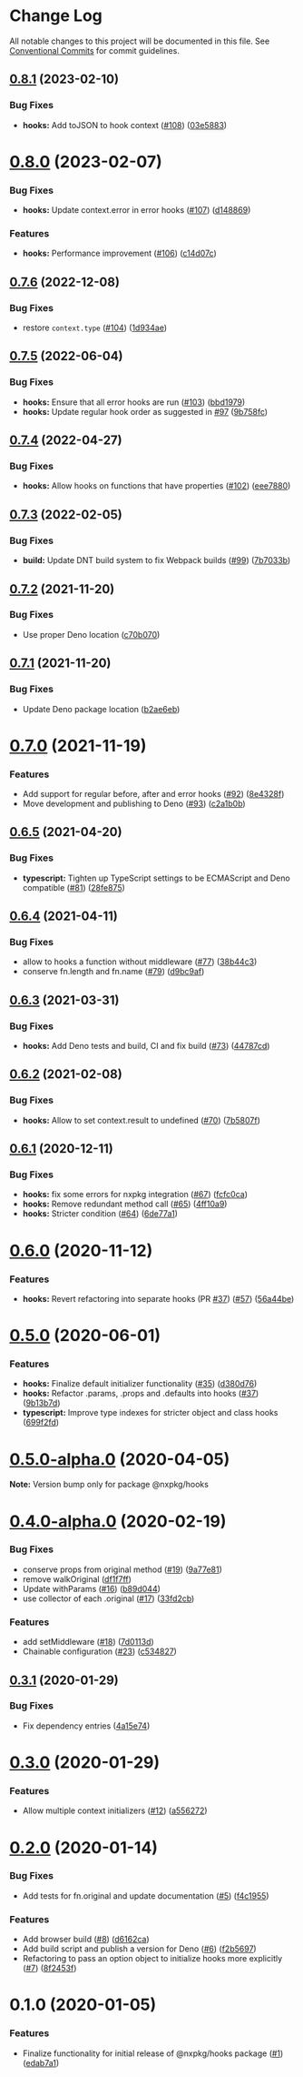 # Change Log

All notable changes to this project will be documented in this file.
See [Conventional Commits](https://conventionalcommits.org) for commit guidelines.

## [0.8.1](https://github.com/nxpkg/hooks/compare/v0.8.0...v0.8.1) (2023-02-10)


### Bug Fixes

* **hooks:** Add toJSON to hook context ([#108](https://github.com/nxpkg/hooks/issues/108)) ([03e5883](https://github.com/nxpkg/hooks/commit/03e588344fb54066b8a3b178ca114d5925432745))





# [0.8.0](https://github.com/nxpkg/hooks/compare/v0.7.6...v0.8.0) (2023-02-07)


### Bug Fixes

* **hooks:** Update context.error in error hooks ([#107](https://github.com/nxpkg/hooks/issues/107)) ([d148869](https://github.com/nxpkg/hooks/commit/d148869c4f41e700e92e0d7e14a19b63690c4521))


### Features

* **hooks:** Performance improvement ([#106](https://github.com/nxpkg/hooks/issues/106)) ([c14d07c](https://github.com/nxpkg/hooks/commit/c14d07c0cb4674056c6aadb14dd6f808399a95a3))





## [0.7.6](https://github.com/nxpkg/hooks/compare/v0.7.5...v0.7.6) (2022-12-08)


### Bug Fixes

* restore `context.type` ([#104](https://github.com/nxpkg/hooks/issues/104)) ([1d934ae](https://github.com/nxpkg/hooks/commit/1d934aee85276b4585268dcaf4e6360d7b1137dc))





## [0.7.5](https://github.com/nxpkg/hooks/compare/v0.7.4...v0.7.5) (2022-06-04)


### Bug Fixes

* **hooks:** Ensure that all error hooks are run ([#103](https://github.com/nxpkg/hooks/issues/103)) ([bbd1979](https://github.com/nxpkg/hooks/commit/bbd1979a1854441def03581bc248b11bb5fb1b2d))
* **hooks:** Update regular hook order as suggested in [#97](https://github.com/nxpkg/hooks/issues/97) ([9b758fc](https://github.com/nxpkg/hooks/commit/9b758fc6e498c3f4f9a85da47974c6c2244d588e))





## [0.7.4](https://github.com/nxpkg/hooks/compare/v0.7.3...v0.7.4) (2022-04-27)


### Bug Fixes

* **hooks:** Allow hooks on functions that have properties ([#102](https://github.com/nxpkg/hooks/issues/102)) ([eee7880](https://github.com/nxpkg/hooks/commit/eee7880918769c7dbcd2b48853fea0148dc23951))





## [0.7.3](https://github.com/nxpkg/hooks/compare/v0.7.2...v0.7.3) (2022-02-05)


### Bug Fixes

* **build:** Update DNT build system to fix Webpack builds ([#99](https://github.com/nxpkg/hooks/issues/99)) ([7b7033b](https://github.com/nxpkg/hooks/commit/7b7033b76c1f678352fff96a4873a88405c6ec76))





## [0.7.2](https://github.com/nxpkg/hooks/compare/v0.7.1...v0.7.2) (2021-11-20)


### Bug Fixes

* Use proper Deno location ([c70b070](https://github.com/nxpkg/hooks/commit/c70b0706d6e2910cdfc6cf9f9dc71b63ed605fc7))





## [0.7.1](https://github.com/nxpkg/hooks/compare/v0.7.0...v0.7.1) (2021-11-20)


### Bug Fixes

* Update Deno package location ([b2ae6eb](https://github.com/nxpkg/hooks/commit/b2ae6eb4785052c0004d721163751321295c3207))





# [0.7.0](https://github.com/nxpkg/hooks/compare/v0.6.5...v0.7.0) (2021-11-19)


### Features

* Add support for regular before, after and error hooks ([#92](https://github.com/nxpkg/hooks/issues/92)) ([8e4328f](https://github.com/nxpkg/hooks/commit/8e4328f0b6963305e81d64ce0a06dbfab56e594a))
* Move development and publishing to Deno ([#93](https://github.com/nxpkg/hooks/issues/93)) ([c2a1b0b](https://github.com/nxpkg/hooks/commit/c2a1b0b03a4ba320df90d054c0b2fedbc382d6fe))






## [0.6.5](https://github.com/nxpkg/hooks/compare/v0.6.4...v0.6.5) (2021-04-20)


### Bug Fixes

* **typescript:** Tighten up TypeScript settings to be ECMAScript and Deno compatible ([#81](https://github.com/nxpkg/hooks/issues/81)) ([28fe875](https://github.com/nxpkg/hooks/commit/28fe8758b4764981473830db4a0013dd1beca489))





## [0.6.4](https://github.com/nxpkg/hooks/compare/v0.6.3...v0.6.4) (2021-04-11)


### Bug Fixes

* allow to hooks a function without middleware ([#77](https://github.com/nxpkg/hooks/issues/77)) ([38b44c3](https://github.com/nxpkg/hooks/commit/38b44c3ba1bd7753cdb81492b517e4fd3a6af50e))
* conserve fn.length and fn.name ([#79](https://github.com/nxpkg/hooks/issues/79)) ([d9bc9af](https://github.com/nxpkg/hooks/commit/d9bc9af689f15398168ce4493fcfb23af0f3ef05))





## [0.6.3](https://github.com/nxpkg/hooks/compare/v0.6.2...v0.6.3) (2021-03-31)


### Bug Fixes

* **hooks:** Add Deno tests and build, CI and fix build ([#73](https://github.com/nxpkg/hooks/issues/73)) ([44787cd](https://github.com/nxpkg/hooks/commit/44787cd2106c6d1ff4fe8bc5d59362e14427c468))





## [0.6.2](https://github.com/nxpkg/hooks/compare/v0.6.1...v0.6.2) (2021-02-08)


### Bug Fixes

* **hooks:** Allow to set context.result to undefined ([#70](https://github.com/nxpkg/hooks/issues/70)) ([7b5807f](https://github.com/nxpkg/hooks/commit/7b5807f8a31b0e4859eaabdbcc8b49fc3b544548))





## [0.6.1](https://github.com/nxpkg/hooks/compare/v0.6.0...v0.6.1) (2020-12-11)


### Bug Fixes

* **hooks:** fix some errors for nxpkg integration ([#67](https://github.com/nxpkg/hooks/issues/67)) ([fcfc0ca](https://github.com/nxpkg/hooks/commit/fcfc0ca6423a8062959d41f34e673f81d3c006dd))
* **hooks:** Remove redundant method call ([#65](https://github.com/nxpkg/hooks/issues/65)) ([4ff10a9](https://github.com/nxpkg/hooks/commit/4ff10a9935682276b8ca3ffb699275b627230dfa))
* **hooks:** Stricter condition ([#64](https://github.com/nxpkg/hooks/issues/64)) ([6de77a1](https://github.com/nxpkg/hooks/commit/6de77a1afcbee4867b7e464be0b556a8dc9656e3))





# [0.6.0](https://github.com/nxpkg/hooks/compare/v0.5.0...v0.6.0) (2020-11-12)


### Features

* **hooks:** Revert refactoring into separate hooks (PR [#37](https://github.com/nxpkg/hooks/issues/37)) ([#57](https://github.com/nxpkg/hooks/issues/57)) ([56a44be](https://github.com/nxpkg/hooks/commit/56a44beb3388873f7bef12ac640f115beffceb95))





# [0.5.0](https://github.com/nxpkg/hooks/compare/v0.5.0-alpha.0...v0.5.0) (2020-06-01)


### Features

* **hooks:** Finalize default initializer functionality ([#35](https://github.com/nxpkg/hooks/issues/35)) ([d380d76](https://github.com/nxpkg/hooks/commit/d380d76891b28160c992438bfb3f28493eacddc4))
* **hooks:** Refactor .params, .props and .defaults into hooks ([#37](https://github.com/nxpkg/hooks/issues/37)) ([9b13b7d](https://github.com/nxpkg/hooks/commit/9b13b7de6b708a2152927335aae25dd320b4cfeb))
* **typescript:** Improve type indexes for stricter object and class hooks ([699f2fd](https://github.com/nxpkg/hooks/commit/699f2fd973eb72c0d7c3aefff7b230a7a8a2918a))





# [0.5.0-alpha.0](https://github.com/nxpkg/hooks/compare/v0.4.0-alpha.0...v0.5.0-alpha.0) (2020-04-05)

**Note:** Version bump only for package @nxpkg/hooks





# [0.4.0-alpha.0](https://github.com/nxpkg/hooks/compare/v0.3.1...v0.4.0-alpha.0) (2020-02-19)


### Bug Fixes

* conserve props from original method ([#19](https://github.com/nxpkg/hooks/issues/19)) ([9a77e81](https://github.com/nxpkg/hooks/commit/9a77e81a8b0912a8d3275a2d18e19616d4e4d37e))
* remove walkOriginal ([df1f7ff](https://github.com/nxpkg/hooks/commit/df1f7ffa73ea087d487582efa3c8c7f5be992ab9))
* Update withParams ([#16](https://github.com/nxpkg/hooks/issues/16)) ([b89d044](https://github.com/nxpkg/hooks/commit/b89d0443680d1a30f0875d1b817ddf9ad6220ffe))
* use collector of each .original ([#17](https://github.com/nxpkg/hooks/issues/17)) ([33fd2cb](https://github.com/nxpkg/hooks/commit/33fd2cb3a66301e76be6e83c5a7d6248434c7fd0))


### Features

* add setMiddleware ([#18](https://github.com/nxpkg/hooks/issues/18)) ([7d0113d](https://github.com/nxpkg/hooks/commit/7d0113d4e6c972983e6384ff892cb5ca8c70365c))
* Chainable configuration ([#23](https://github.com/nxpkg/hooks/issues/23)) ([c534827](https://github.com/nxpkg/hooks/commit/c534827d539faab885f84d035e2edb912770759f))





## [0.3.1](https://github.com/nxpkg/hooks/compare/v0.3.0...v0.3.1) (2020-01-29)


### Bug Fixes

* Fix dependency entries ([4a15e74](https://github.com/nxpkg/hooks/commit/4a15e74f83247833edf7de8ea26b908115a5ab7a))





# [0.3.0](https://github.com/nxpkg/hooks/compare/v0.2.0...v0.3.0) (2020-01-29)


### Features

* Allow multiple context initializers ([#12](https://github.com/nxpkg/hooks/issues/12)) ([a556272](https://github.com/nxpkg/hooks/commit/a556272f535c7d2a25bcbc12d8473cdaefaf8c56))





# [0.2.0](https://github.com/nxpkg/hooks/compare/v0.1.0...v0.2.0) (2020-01-14)


### Bug Fixes

* Add tests for fn.original and update documentation ([#5](https://github.com/nxpkg/hooks/issues/5)) ([f4c1955](https://github.com/nxpkg/hooks/commit/f4c195512c2f24d4d9abb68d39275f2287574162))


### Features

* Add browser build ([#8](https://github.com/nxpkg/hooks/issues/8)) ([d6162ca](https://github.com/nxpkg/hooks/commit/d6162caccabe43c468df9360f7f03362ad36c41d))
* Add build script and publish a version for Deno ([#6](https://github.com/nxpkg/hooks/issues/6)) ([f2b5697](https://github.com/nxpkg/hooks/commit/f2b56972fa2ef21799bc6e531644ef9e751bd25b))
* Refactoring to pass an option object to initialize hooks more explicitly ([#7](https://github.com/nxpkg/hooks/issues/7)) ([8f2453f](https://github.com/nxpkg/hooks/commit/8f2453f3e230f6c17989f244cc3dc8126a895eeb))





# 0.1.0 (2020-01-05)


### Features

* Finalize functionality for initial release of @nxpkg/hooks package ([#1](https://github.com/nxpkg/hooks/issues/1)) ([edab7a1](https://github.com/nxpkg/hooks/commit/edab7a1d24b2f25f59af01aad1275ea74dee3879))
